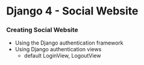 # Django 4 - Social Website
### Creating Social Website
- Using the Django authentication framework
- Using Django authentication views
    - default LoginView, LogoutView